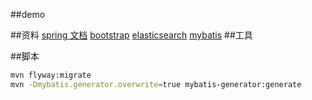 ##demo


##资料
[spring 文档](https://spring.io/guides)
[bootstrap](https://v3.bootcss.com/)
[elasticsearch](elasticsearch.cn)
[mybatis](http://www.mybatis.org/generator/index.html)
##工具



##脚本
```bash
mvn flyway:migrate
mvn -Dmybatis.generator.overwrite=true mybatis-generator:generate
```